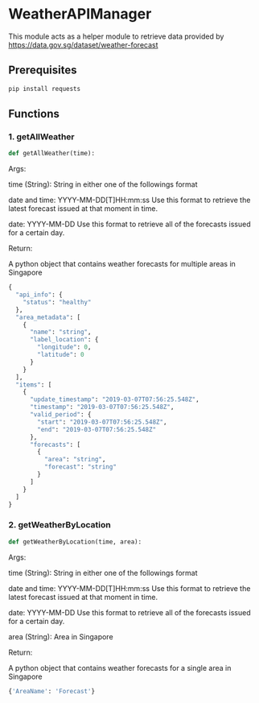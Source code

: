 # WeatherAPIManager

This module acts as a helper module to retrieve data provided by https://data.gov.sg/dataset/weather-forecast

## Prerequisites

```bash
pip install requests
```

## Functions 

### 1. getAllWeather
```python
def getAllWeather(time):
```

Args:

time (String): String in either one of the followings format

date and time:
YYYY-MM-DD[T]HH:mm:ss
Use this format to retrieve the latest forecast issued at that moment in time.

date:
YYYY-MM-DD
Use this format to retrieve all of the forecasts issued for a certain day.

Return:

A python object that contains weather forecasts for multiple areas in Singapore

```python
{
  "api_info": {
    "status": "healthy"
  },
  "area_metadata": [
    {
      "name": "string",
      "label_location": {
        "longitude": 0,
        "latitude": 0
      }
    }
  ],
  "items": [
    {
      "update_timestamp": "2019-03-07T07:56:25.548Z",
      "timestamp": "2019-03-07T07:56:25.548Z",
      "valid_period": {
        "start": "2019-03-07T07:56:25.548Z",
        "end": "2019-03-07T07:56:25.548Z"
      },
      "forecasts": [
        {
          "area": "string",
          "forecast": "string"
        }
      ]
    }
  ]
}
```

### 2. getWeatherByLocation
```python
def getWeatherByLocation(time, area):
```

Args:

time (String): String in either one of the followings format

date and time:
YYYY-MM-DD[T]HH:mm:ss
Use this format to retrieve the latest forecast issued at that moment in time.

date:
YYYY-MM-DD
Use this format to retrieve all of the forecasts issued for a certain day.

area (String): Area in Singapore

Return:

A python object that contains weather forecasts for a single area in Singapore

```python
{'AreaName': 'Forecast'}
```